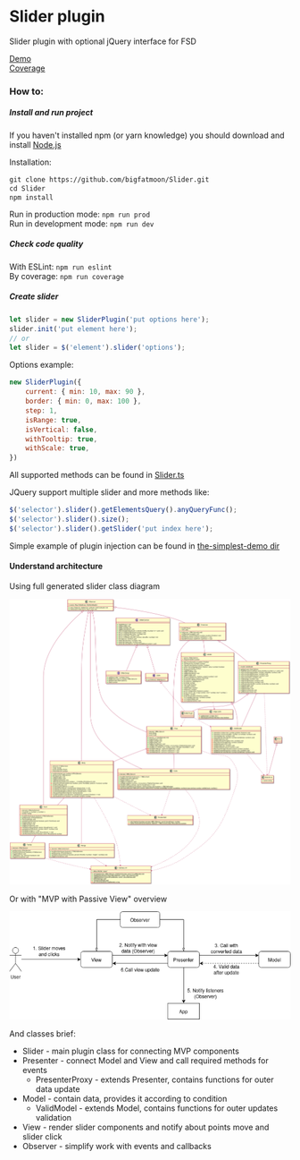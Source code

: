 # Slider plugin

Slider plugin with optional jQuery interface for FSD

[Demo](https://bigfatmoon.github.io/Slider/index.html)  
[Coverage](https://bigfatmoon.github.io/Slider/coverage/lcov-report/index.html)

### How to:

##### Install and run project
If you haven't installed npm (or yarn knowledge) you should download and install [Node.js](https://nodejs.org/en/)

Installation:
```
git clone https://github.com/bigfatmoon/Slider.git
cd Slider
npm install
```
Run in production mode: ```npm run prod```  
Run in development mode: ```npm run dev```

##### Check code quality
With ESLint: ```npm run eslint```  
By coverage: ```npm run coverage```

##### Create slider

```javascript
let slider = new SliderPlugin('put options here');
slider.init('put element here');
// or
let slider = $('element').slider('options');
```
Options example:
```javascript
new SliderPlugin({
    current: { min: 10, max: 90 },
    border: { min: 0, max: 100 },
    step: 1,
    isRange: true,
    isVertical: false,
    withTooltip: true,
    withScale: true,
})
```

All supported methods can be found in [Slider.ts](src/slider/Slider.ts)

JQuery support multiple slider and more methods like:

```javascript
$('selector').slider().getElementsQuery().anyQueryFunc();
$('selector').slider().size();
$('selector').slider().getSlider('put index here');
```

Simple example of plugin injection can be found in [the-simplest-demo dir](./the-simplest-demo)

#### Understand architecture

Using full generated slider class diagram

![uml](diagrams/uml.svg)

Or with "MVP with Passive View" overview

![overview](diagrams/overview.png)

And classes brief:

- Slider - main plugin class for connecting MVP components
- Presenter - connect Model and View and call required methods for events
  - PresenterProxy - extends Presenter, contains functions for outer data update
- Model - contain data, provides it according to condition
  - ValidModel - extends Model, contains functions for outer updates validation
- View - render slider components and notify about points move and slider click
- Observer - simplify work with events and callbacks
